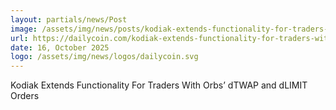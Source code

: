 ```yaml
---
layout: partials/news/Post
image: /assets/img/news/posts/kodiak-extends-functionality-for-traders-with-orbs-dtwap-and-dlimit-orders.webp
url: https://dailycoin.com/kodiak-extends-functionality-for-traders-with-orbs-dtwap-and-dlimit-orders/
date: 16, October 2025
logo: /assets/img/news/logos/dailycoin.svg
---
```


Kodiak Extends Functionality For Traders With Orbs’ dTWAP and dLIMIT Orders

